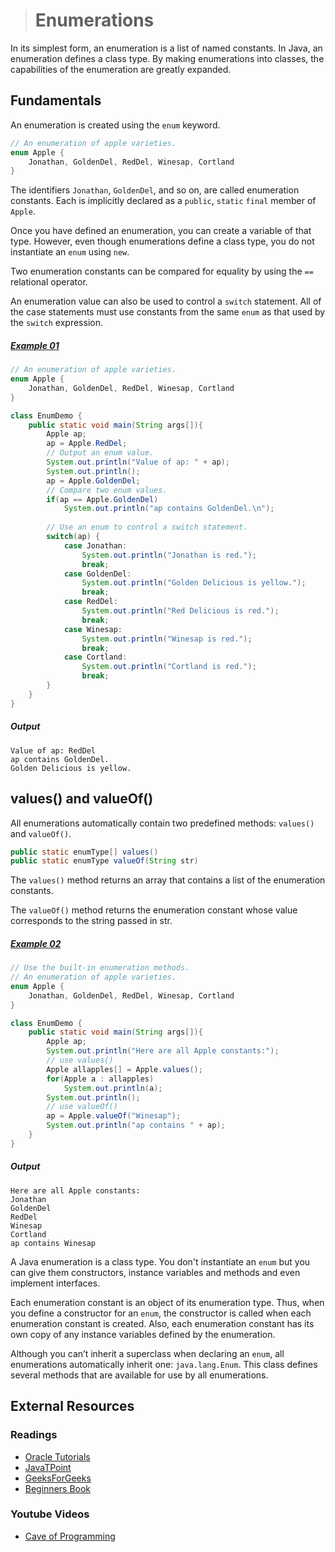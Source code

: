 ># Enumerations

In its simplest form, an enumeration is a list of named constants. In Java, an enumeration defines a class type. By making enumerations into classes, the capabilities of the enumeration are greatly expanded.

## Fundamentals

An enumeration is created using the `enum` keyword.

```java
// An enumeration of apple varieties.
enum Apple {
    Jonathan, GoldenDel, RedDel, Winesap, Cortland
}
```

The identifiers `Jonathan`, `GoldenDel`, and so on, are called enumeration constants. Each is implicitly declared as a `public`, `static` `final` member of `Apple`.

Once you have defined an enumeration, you can create a variable of that type. However, even though enumerations define a class type, you do not instantiate an `enum` using `new`.

Two enumeration constants can be compared for equality by using the `==` relational operator.

An enumeration value can also be used to control a `switch` statement. All of the case statements must use constants from the same `enum` as that used by the `switch` expression.

##### [Example 01](../20-Examples/15-Enumerations-Type-Wrappers-Autoboxing-and-Annotations/01-Enumerations/Example-01/)

```java
// An enumeration of apple varieties.
enum Apple {
    Jonathan, GoldenDel, RedDel, Winesap, Cortland
}
```

```java
class EnumDemo {
    public static void main(String args[]){
        Apple ap;
        ap = Apple.RedDel;
        // Output an enum value.
        System.out.println("Value of ap: " + ap);
        System.out.println();
        ap = Apple.GoldenDel;
        // Compare two enum values.
        if(ap == Apple.GoldenDel)
            System.out.println("ap contains GoldenDel.\n");
        
        // Use an enum to control a switch statement.
        switch(ap) {
            case Jonathan:
                System.out.println("Jonathan is red.");
                break;
            case GoldenDel:
                System.out.println("Golden Delicious is yellow.");
                break;
            case RedDel:
                System.out.println("Red Delicious is red.");
                break;
            case Winesap:
                System.out.println("Winesap is red.");
                break;
            case Cortland:
                System.out.println("Cortland is red.");
                break;
        }
    }
}
```

##### Output

    Value of ap: RedDel
    ap contains GoldenDel.
    Golden Delicious is yellow.

## values() and valueOf()

All enumerations automatically contain two predefined methods: `values()` and `valueOf()`.

```java
public static enumType[] values()
public static enumType valueOf(String str)
```

The `values()` method returns an array that contains a list of the enumeration constants.

The `valueOf()` method returns the enumeration constant whose value corresponds to the string passed in str.

##### [Example 02](../20-Examples/15-Enumerations-Type-Wrappers-Autoboxing-and-Annotations/01-Enumerations/Example-02/)

```java
// Use the built-in enumeration methods.
// An enumeration of apple varieties.
enum Apple {
    Jonathan, GoldenDel, RedDel, Winesap, Cortland
}
```

```java
class EnumDemo {
    public static void main(String args[]){
        Apple ap;
        System.out.println("Here are all Apple constants:");
        // use values()
        Apple allapples[] = Apple.values();
        for(Apple a : allapples)
            System.out.println(a);
        System.out.println();
        // use valueOf()
        ap = Apple.valueOf("Winesap");
        System.out.println("ap contains " + ap);
    }
}
```

##### Output

    Here are all Apple constants:
    Jonathan
    GoldenDel
    RedDel
    Winesap
    Cortland
    ap contains Winesap

A Java enumeration is a class type. You don't instantiate an `enum` but you can give them constructors, instance variables and methods and even implement interfaces.

Each enumeration constant is an object of its enumeration type. Thus, when you define a constructor for an `enum`, the constructor is called when each enumeration constant is created. Also, each enumeration constant has its own copy of any instance variables defined by the enumeration.

Although you can’t inherit a superclass when declaring an `enum`, all enumerations automatically inherit one: `java.lang.Enum`. This class defines several methods that are available for use by all enumerations.

## External Resources

### Readings

* [Oracle Tutorials](https://docs.oracle.com/javase/tutorial/java/javaOO/enum.html)
* [JavaTPoint](https://www.javatpoint.com/enum-in-java)
* [GeeksForGeeks](https://www.geeksforgeeks.org/enum-in-java/)
* [Beginners Book](https://beginnersbook.com/2014/09/java-enum-examples/)

### Youtube Videos

* [Cave of Programming](https://www.youtube.com/watch?v=A0GHaVRlYAQ&list=PL9DF6E4B45C36D411&index=44)